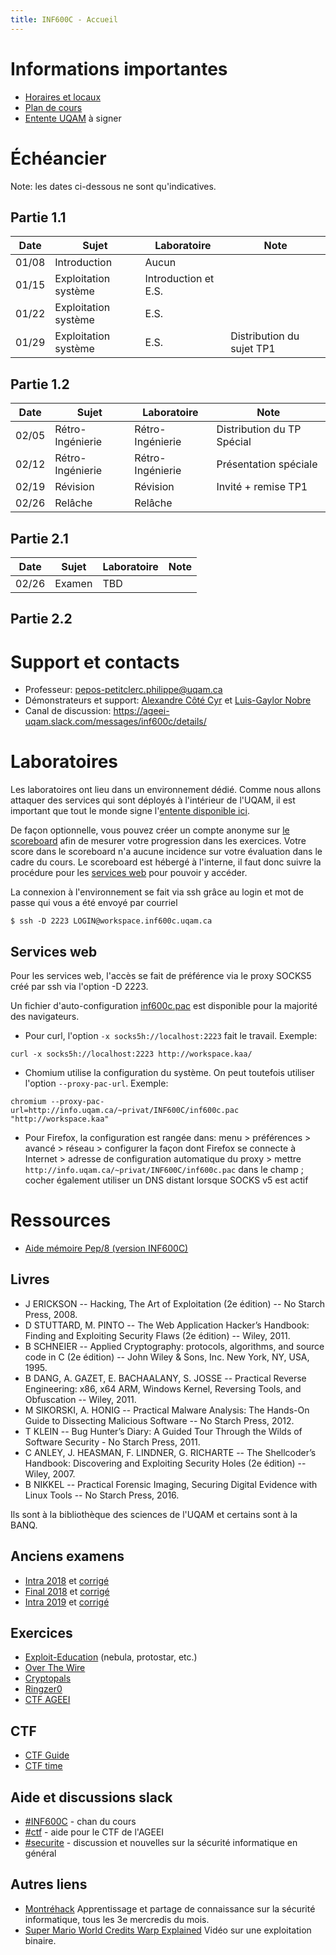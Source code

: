 ```yaml
---
title: INF600C - Accueil
---
```


# Informations importantes

* [Horaires et locaux](http://www.etudier.uqam.ca/cours?sigle=INF600C#Horaire)
* [Plan de cours](http://syllabus.uqam.ca/files/1546976573_2019_Hiver_INF600C.html)
* [Entente UQAM](doc/EntenteUQAM.pdf) à signer

# Échéancier

Note: les dates ci-dessous ne sont qu'indicatives.

## Partie 1.1

| Date | Sujet | Laboratoire | Note |
| --- | --- | --- | --- |
| 01/08 | Introduction | Aucun | |
| 01/15 | Exploitation système | Introduction et E.S. | |
| 01/22 | Exploitation système | E.S. | |
| 01/29 | Exploitation système | E.S. | Distribution du sujet TP1 |

## Partie 1.2

| Date | Sujet | Laboratoire | Note |
| --- | --- | --- | --- |
| 02/05 | Rétro-Ingénierie | Rétro-Ingénierie | Distribution du TP Spécial |
| 02/12 | Rétro-Ingénierie | Rétro-Ingénierie | Présentation spéciale |
| 02/19 | Révision | Révision | Invité + remise TP1 |
| 02/26 | Relâche | Relâche | |

## Partie 2.1

| Date | Sujet | Laboratoire | Note |
| --- | --- | --- | --- |
| 02/26 | Examen | TBD | |

## Partie 2.2

# Support et contacts

* Professeur: <pepos-petitclerc.philippe@uqam.ca>
* Démonstrateurs et support: [Alexandre Côté Cyr](https://ageei-uqam.slack.com/messages/@barberousse) et [Luis-Gaylor Nobre](https://ageei-uqam.slack.com/messages/@lgnobre)
* Canal de discussion: <https://ageei-uqam.slack.com/messages/inf600c/details/>


# Laboratoires

Les laboratoires ont lieu dans un environnement dédié. Comme nous allons attaquer des services qui sont déployés à l'intérieur de l'UQAM, il est important que tout le monde signe l'[entente disponible ici](doc/EntenteUQAM.pdf).

De façon optionnelle, vous pouvez créer un compte anonyme sur [le scoreboard](http://scoreboard.kaa/) afin de mesurer votre progression dans les exercices. Votre score dans le scoreboard n'a aucune incidence sur votre évaluation dans le cadre du cours. Le scoreboard est hébergé à l'interne, il faut donc suivre la procédure pour les [services web](#Services-web) pour pouvoir y accéder.

La connexion à l'environnement se fait via ssh grâce au login et mot de passe qui vous a été envoyé par courriel

~~~
$ ssh -D 2223 LOGIN@workspace.inf600c.uqam.ca
~~~

## Services web

Pour les services web, l'accès se fait de préférence via le proxy SOCKS5 créé par ssh via l'option -D 2223.

Un fichier d'auto-configuration [inf600c.pac](http://info.uqam.ca/~privat/INF600C/inf600c.pac) est disponible pour la majorité des navigateurs.

* Pour curl, l'option `-x socks5h://localhost:2223` fait le travail.
  Exemple: 

~~~
curl -x socks5h://localhost:2223 http://workspace.kaa/
~~~

* Chomium utilise la configuration du système. On peut toutefois utiliser l'option `--proxy-pac-url`.
  Exemple:

~~~
chromium --proxy-pac-url=http://info.uqam.ca/~privat/INF600C/inf600c.pac "http://workspace.kaa"
~~~

* Pour Firefox, la configuration est rangée dans: menu > préférences > avancé > réseau > configurer la façon dont Firefox se connecte à Internet > adresse de configuration automatique du proxy > mettre `http://info.uqam.ca/~privat/INF600C/inf600c.pac` dans le champ ; cocher également utiliser un DNS distant lorsque SOCKS v5 est actif

# Ressources

* [Aide mémoire Pep/8 (version INF600C)](res/aide-pep8.pdf)

## Livres

* J ERICKSON -- Hacking, The Art of Exploitation (2e édition) -- No Starch Press, 2008.
* D STUTTARD, M. PINTO -- The Web Application Hacker’s Handbook: Finding and Exploiting Security Flaws (2e édition) -- Wiley, 2011.
* B SCHNEIER -- Applied Cryptography: protocols, algorithms, and source code in C (2e édition) -- John Wiley & Sons, Inc. New York, NY, USA, 1995.
* B DANG, A. GAZET, E. BACHAALANY, S. JOSSE -- Practical Reverse Engineering: x86, x64 ARM, Windows Kernel, Reversing Tools, and Obfuscation -- Wiley, 2011.
* M SIKORSKI, A. HONIG -- Practical Malware Analysis: The Hands-On Guide to Dissecting Malicious Software -- No Starch Press, 2012.
* T KLEIN -- Bug Hunter’s Diary: A Guided Tour Through the Wilds of Software Security  - No Starch Press, 2011.
* C ANLEY, J. HEASMAN, F. LINDNER, G. RICHARTE -- The Shellcoder’s Handbook: Discovering and Exploiting Security Holes (2e édition) -- Wiley, 2007.
* B NIKKEL -- Practical Forensic Imaging, Securing Digital Evidence with Linux Tools --
 No Starch​ ​Press,​ ​2016.

Ils sont à la bibliothèque des sciences de l'UQAM et certains sont à la BANQ.

## Anciens examens

* [Intra 2018](exams/INF600C-181-intra-sujet.pdf) et [corrigé](exams/INF600C-181-intra-corrige.pdf)
* [Final 2018](exams/INF600C-181-final-sujet.pdf) et [corrigé](exams/INF600C-181-final-corrige.pdf)
* [Intra 2019](exams/INF600C-191-intra-sujet.pdf) et [corrigé](exams/INF600C-191-intra-corrige.pdf)

## Exercices

* [Exploit-Education](https://exploit.education/) (nebula, protostar, etc.)
* [Over The Wire](http://overthewire.org)
* [Cryptopals](http://cryptopals.com/)
* [Ringzer0](https://ringzer0team.com/)
* [CTF AGEEI](https://ctf.ageei.uqam.ca/)

## CTF

* [CTF Guide](https://trailofbits.github.io/ctf/)
* [CTF time](http://ctftime.org)

## Aide et discussions slack

* [#INF600C](https://ageei-uqam.slack.com/messages/inf600c/) - chan du cours
* [#ctf](https://ageei-uqam.slack.com/messages/ctf/) - aide pour le CTF de l'AGEEI
* [#securite](https://ageei-uqam.slack.com/messages/securite/) - discussion et nouvelles sur la sécurité informatique en général

## Autres liens

* [Montréhack](https://montrehack.ca/) Apprentissage et partage de connaissance sur la sécurité informatique, tous les 3e mercredis du mois.
* [Super Mario World Credits Warp Explained](https://www.youtube.com/watch?v=vAHXK2wut_I) Vidéo sur une exploitation binaire.

